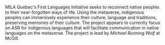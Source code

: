 MILA Quebec's First Languages Initiative seeks to reconnect native peoples to their near-forgotten ways of life. Using the metaverse, indigenous peoples can immersively experience their culture, language and traditions, preserving memories of their culture. The project appears to currently focus on ASR for indigenous languages that will facilitate communication in native languages on the metaverse. The project is lead by *Michael Running Wolf* at McGill.
